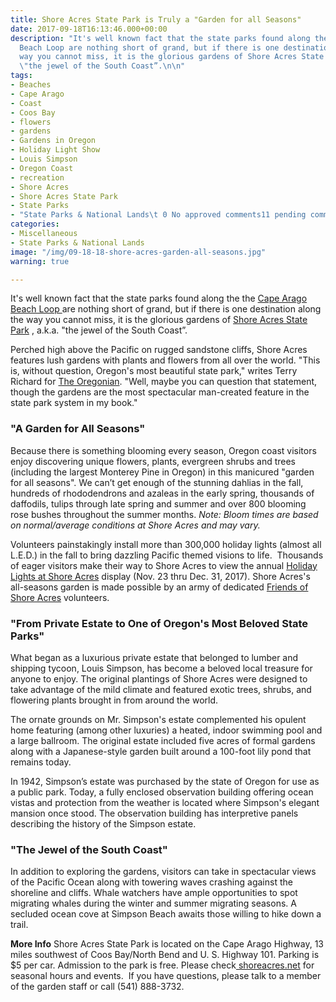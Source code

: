 ```yaml
---
title: Shore Acres State Park is Truly a "Garden for all Seasons"
date: 2017-09-18T16:13:46.000+00:00
description: "It's well known fact that the state parks found along the the Cape Arago
  Beach Loop are nothing short of grand, but if there is one destination along the
  way you cannot miss, it is the glorious gardens of Shore Acres State Park , a.k.a.
  \"the jewel of the South Coast”.\n\n"
tags:
- Beaches
- Cape Arago
- Coast
- Coos Bay
- flowers
- gardens
- Gardens in Oregon
- Holiday Light Show
- Louis Simpson
- Oregon Coast
- recreation
- Shore Acres
- Shore Acres State Park
- State Parks
- "State Parks & National Lands\t 0 No approved comments11 pending comment"
categories:
- Miscellaneous
- State Parks & National Lands
image: "/img/09-18-18-shore-acres-garden-all-seasons.jpg"
warning: true

---
```

It's well known fact that the state parks found along the the <a href="http://www.oregonsadventurecoast.com/trip-ideas/explore-the-cape-arago-beach-loop/" target="_blank" rel="noopener noreferrer">Cape Arago Beach Loop </a> are nothing short of grand, but if there is one destination along the way you cannot miss, it is the glorious gardens of <a href="http://shoreacres.net/" target="_blank" rel="noopener noreferrer">Shore Acres State Park</a> , a.k.a. "the jewel of the South Coast”.

Perched high above the Pacific on rugged sandstone cliffs, Shore Acres features lush gardens with plants and flowers from all over the world. "This is, without question, Oregon's most beautiful state park," writes Terry Richard for <a href="http://www.oregonlive.com/travel/index.ssf/2015/05/shorte_acres_in_spring_oregons.html">The Oregonian</a>. "Well, maybe you can question that statement, though the gardens are the most spectacular man-created feature in the state park system in my book."
<h3>"A Garden for All Seasons"</h3>
Because there is something blooming every season, Oregon coast visitors enjoy discovering unique flowers, plants, evergreen shrubs and trees (including the largest Monterey Pine in Oregon) in this manicured "garden for all seasons". We can’t get enough of the stunning dahlias in the fall, hundreds of rhododendrons and azaleas in the early spring, thousands of daffodils, tulips through late spring and summer and over 800 blooming rose bushes throughout the summer months. <em>Note: Bloom times are based on normal/average conditions at Shore Acres and may vary.</em>

Volunteers painstakingly install more than 300,000 holiday lights (almost all L.E.D.) in the fall to bring dazzling Pacific themed visions to life.  Thousands of eager visitors make their way to Shore Acres to view the annual <a href="http://shoreacres.net/holiday-lights/">Holiday Lights at Shore Acres</a> display (Nov. 23 thru Dec. 31, 2017). Shore Acres's all-seasons garden is made possible by an army of dedicated <a href="http://shoreacres.net/about-us/about-friends-of-shore-acres-inc/">Friends of Shore Acres</a> volunteers.
<h3>"From Private Estate to One of Oregon's Most Beloved State Parks"</h3>
What began as a luxurious private estate that belonged to lumber and shipping tycoon, Louis Simpson, has become a beloved local treasure for anyone to enjoy. The original plantings of Shore Acres were designed to take advantage of the mild climate and featured exotic trees, shrubs, and flowering plants brought in from around the world.

The ornate grounds on Mr. Simpson's estate complemented his opulent home featuring (among other luxuries) a heated, indoor swimming pool and a large ballroom. The original estate included five acres of formal gardens along with a Japanese-style garden built around a 100-foot lily pond that remains today.

In 1942, Simpson’s estate was purchased by the state of Oregon for use as a public park. Today, a fully enclosed observation building offering ocean vistas and protection from the weather is located where Simpson's elegant mansion once stood. The observation building has interpretive panels describing the history of the Simpson estate.
<h3>"The Jewel of the South Coast"</h3>
In addition to exploring the gardens, visitors can take in spectacular views of the Pacific Ocean along with towering waves crashing against the shoreline and cliffs. Whale watchers have ample opportunities to spot migrating whales during the winter and summer migrating seasons. A secluded ocean cove at Simpson Beach awaits those willing to hike down a trail.

<strong>More Info</strong>
Shore Acres State Park is located on the Cape Arago Highway, 13 miles southwest of Coos Bay/North Bend and U. S. Highway 101. Parking is $5 per car. Admission to the park is free. Please check<a href="http://shoreacres.net/"> shoreacres.net</a> for seasonal hours and events.  If you have questions, please talk to a member of the garden staff or call (541) 888-3732.